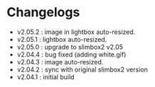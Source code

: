 # Changelogs

 - v2.05.2 : image in lightbox auto-resized.
 - v2.05.1 : lightbox auto-resized.
 - v2.05.0 : upgrade to slimbox2 v2.05
 - v2.04.4 : bug fixed (adding white.gif)
 - v2.04.3 : image auto-resized.
 - v2.04.2 : sync with original slimbox2 version
 - v2.04.1 : initial build